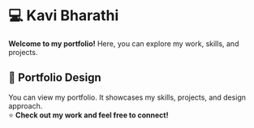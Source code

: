 

# 💻 Kavi Bharathi 

**Welcome to my portfolio!** Here, you can explore my work, skills, and projects.  

## 🎨 Portfolio Design  
You can view my portfolio. It showcases my skills, projects, and design approach.  
⭐ **Check out my work and feel free to connect!** 
